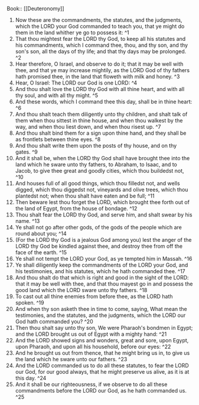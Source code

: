  Book:: [[Deuteronomy]]
 1. Now these are the commandments, the statutes, and the judgments, which the LORD your God commanded to teach you, that ye might do them in the land whither ye go to possess it: ^1
 2. That thou mightest fear the LORD thy God, to keep all his statutes and his commandments, which I command thee, thou, and thy son, and thy son's son, all the days of thy life; and that thy days may be prolonged. ^2
 3. Hear therefore, O Israel, and observe to do it; that it may be well with thee, and that ye may increase mightily, as the LORD God of thy fathers hath promised thee, in the land that floweth with milk and honey. ^3
 4. Hear, O Israel: The LORD our God is one LORD: ^4
 5. And thou shalt love the LORD thy God with all thine heart, and with all thy soul, and with all thy might. ^5
 6. And these words, which I command thee this day, shall be in thine heart: ^6
 7. And thou shalt teach them diligently unto thy children, and shalt talk of them when thou sittest in thine house, and when thou walkest by the way, and when thou liest down, and when thou risest up. ^7
 8. And thou shalt bind them for a sign upon thine hand, and they shall be as frontlets between thine eyes. ^8
 9. And thou shalt write them upon the posts of thy house, and on thy gates. ^9
 10. And it shall be, when the LORD thy God shall have brought thee into the land which he sware unto thy fathers, to Abraham, to Isaac, and to Jacob, to give thee great and goodly cities, which thou buildedst not, ^10
 11. And houses full of all good things, which thou filledst not, and wells digged, which thou diggedst not, vineyards and olive trees, which thou plantedst not; when thou shalt have eaten and be full; ^11
 12. Then beware lest thou forget the LORD, which brought thee forth out of the land of Egypt, from the house of bondage. ^12
 13. Thou shalt fear the LORD thy God, and serve him, and shalt swear by his name. ^13
 14. Ye shall not go after other gods, of the gods of the people which are round about you; ^14
 15. (For the LORD thy God is a jealous God among you) lest the anger of the LORD thy God be kindled against thee, and destroy thee from off the face of the earth. ^15
 16. Ye shall not tempt the LORD your God, as ye tempted him in Massah. ^16
 17. Ye shall diligently keep the commandments of the LORD your God, and his testimonies, and his statutes, which he hath commanded thee. ^17
 18. And thou shalt do that which is right and good in the sight of the LORD: that it may be well with thee, and that thou mayest go in and possess the good land which the LORD sware unto thy fathers. ^18
 19. To cast out all thine enemies from before thee, as the LORD hath spoken. ^19
 20. And when thy son asketh thee in time to come, saying, What mean the testimonies, and the statutes, and the judgments, which the LORD our God hath commanded you? ^20
 21. Then thou shalt say unto thy son, We were Pharaoh's bondmen in Egypt; and the LORD brought us out of Egypt with a mighty hand: ^21
 22. And the LORD showed signs and wonders, great and sore, upon Egypt, upon Pharaoh, and upon all his household, before our eyes: ^22
 23. And he brought us out from thence, that he might bring us in, to give us the land which he sware unto our fathers. ^23
 24. And the LORD commanded us to do all these statutes, to fear the LORD our God, for our good always, that he might preserve us alive, as it is at this day. ^24
 25. And it shall be our righteousness, if we observe to do all these commandments before the LORD our God, as he hath commanded us. ^25
